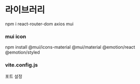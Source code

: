 # 라이브러리
npm i react-router-dom axios mui

### mui icon
npm install @mui/icons-material @mui/material @emotion/react @emotion/styled

### vite.config.js
포트 설정